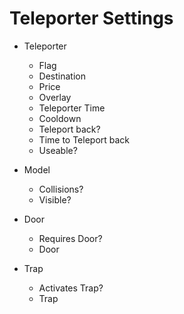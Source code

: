 # Teleporter Settings
   * Teleporter
      * Flag
      * Destination
      * Price
      * Overlay
      * Teleporter Time
      * Cooldown
      * Teleport back?
      * Time to Teleport back
      * Useable? 
       
   * Model
      * Collisions?
      * Visible?
         
   * Door 
      * Requires Door?
      * Door
         
   * Trap
      * Activates Trap?
      * Trap
